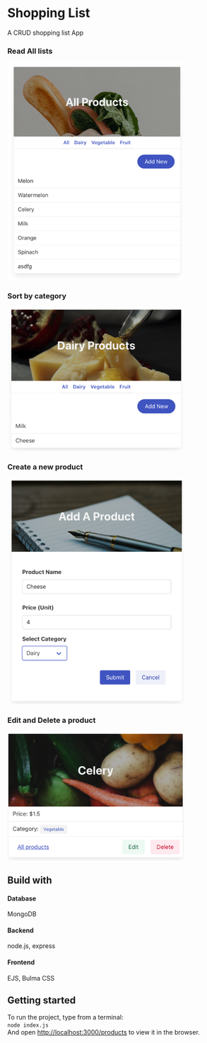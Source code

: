 <h1>Shopping List</h1>
<p>A CRUD shopping list App</p>
<h3>Read All lists</h3>
<img src="./public/img/1.png" style="width:400px">
<h3>Sort by category</h3>
<img src="./public/img/2.png" style="width:400px">
<h3>Create a new product</h3>
<img src="./public/img/3.png" style="width:400px">
<h3>Edit and Delete a product</h3>
<img src="./public/img/4.png" style="width:400px">
<h2>Build with</h2>
<h4>Database</h4>
MongoDB
<h4>Backend</h4>
node.js, express
<h4>Frontend</h4>
EJS, Bulma CSS
<h2>Getting started</h2>
To run the project, type from a terminal:<br>
<code>node index.js</code><br>
And open <a href="http://localhost:3000/products">http://localhost:3000/products</a> to view it in the browser.
